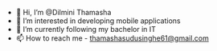 - 👋 Hi, I’m @Dilmini Thamasha
- 👀 I’m interested in developing mobile applications 
- 🌱 I’m currently following my bachelor in IT 
- 📫 How to reach me - thamashasudusinghe61@gmail.com

<!---
DilminiThamasha/DilminiThamasha is a ✨ special ✨ repository because its `README.md` (this file) appears on your GitHub profile.
You can click the Preview link to take a look at your changes.
--->
